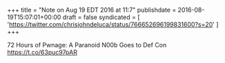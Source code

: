 +++
title = "Note on Aug 19 EDT 2016 at 11:7"
publishdate = 2016-08-19T15:07:01+00:00
draft = false
syndicated = [ 'https://twitter.com/chrisjohndeluca/status/766652696199831600?s=20' ]
+++

72 Hours of Pwnage: A Paranoid N00b Goes to Def Con https://t.co/63puc97pAR
